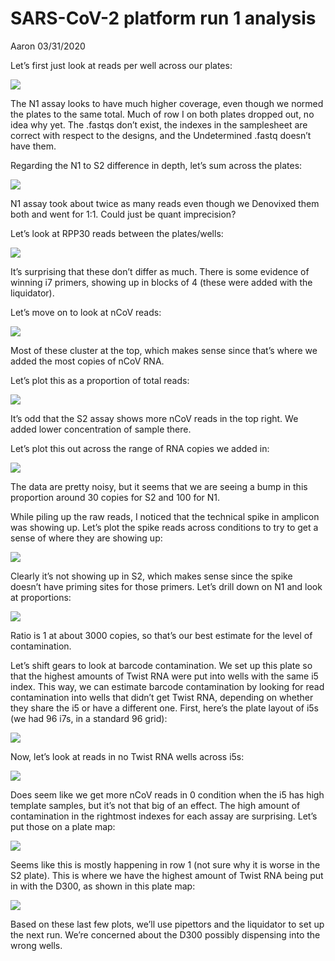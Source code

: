 SARS-CoV-2 platform run 1 analysis
================
Aaron
03/31/2020

Let’s first just look at reads per well across our plates:

![](Figs/unnamed-chunk-4-1.png)<!-- -->

The N1 assay looks to have much higher coverage, even though we normed
the plates to the same total. Much of row I on both plates dropped out,
no idea why yet. The .fastqs don’t exist, the indexes in the samplesheet
are correct with respect to the designs, and the Undetermined .fastq
doesn’t have them.

Regarding the N1 to S2 difference in depth, let’s sum across the plates:

![](Figs/unnamed-chunk-5-1.png)<!-- -->

N1 assay took about twice as many reads even though we Denovixed them
both and went for 1:1. Could just be quant imprecision?

Let’s look at RPP30 reads between the plates/wells:

![](Figs/unnamed-chunk-6-1.png)<!-- -->

It’s surprising that these don’t differ as much. There is some evidence
of winning i7 primers, showing up in blocks of 4 (these were added with
the liquidator).

Let’s move on to look at nCoV reads:

![](Figs/unnamed-chunk-7-1.png)<!-- -->

Most of these cluster at the top, which makes sense since that’s where
we added the most copies of nCoV RNA.

Let’s plot this as a proportion of total reads:

![](Figs/unnamed-chunk-8-1.png)<!-- -->

It’s odd that the S2 assay shows more nCoV reads in the top right. We
added lower concentration of sample there.

Let’s plot this out across the range of RNA copies we added in:

![](Figs/unnamed-chunk-9-1.png)<!-- -->

The data are pretty noisy, but it seems that we are seeing a bump in
this proportion around 30 copies for S2 and 100 for N1.

While piling up the raw reads, I noticed that the technical spike in
amplicon was showing up. Let’s plot the spike reads across conditions to
try to get a sense of where they are showing up:

![](Figs/unnamed-chunk-10-1.png)<!-- -->

Clearly it’s not showing up in S2, which makes sense since the spike
doesn’t have priming sites for those primers. Let’s drill down on N1 and
look at proportions:

![](Figs/unnamed-chunk-11-1.png)<!-- -->

Ratio is 1 at about 3000 copies, so that’s our best estimate for the
level of contamination.

Let’s shift gears to look at barcode contamination. We set up this plate
so that the highest amounts of Twist RNA were put into wells with the
same i5 index. This way, we can estimate barcode contamination by
looking for read contamination into wells that didn’t get Twist RNA,
depending on whether they share the i5 or have a different one. First,
here’s the plate layout of i5s (we had 96 i7s, in a standard 96 grid):

![](Figs/unnamed-chunk-12-1.png)<!-- -->

Now, let’s look at reads in no Twist RNA wells across i5s:

![](Figs/unnamed-chunk-13-1.png)<!-- -->

Does seem like we get more nCoV reads in 0 condition when the i5 has
high template samples, but it’s not that big of an effect. The high
amount of contamination in the rightmost indexes for each assay are
surprising. Let’s put those on a plate map:

![](Figs/unnamed-chunk-14-1.png)<!-- -->

Seems like this is mostly happening in row 1 (not sure why it is worse
in the S2 plate). This is where we have the highest amount of Twist RNA
being put in with the D300, as shown in this plate map:

![](Figs/unnamed-chunk-15-1.png)<!-- -->

Based on these last few plots, we’ll use pipettors and the liquidator to
set up the next run. We’re concerned about the D300 possibly dispensing
into the wrong wells.

